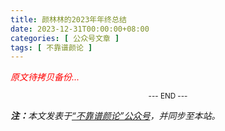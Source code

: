 ```yaml
---
title: 颜林林的2023年年终总结
date: 2023-12-31T00:00:00+08:00
categories: [ 公众号文章 ]
tags: [ 不靠谱颜论 ]
---
```


<font color=red><i>原文待拷贝备份...</i></font>

<center><small>--- END ---</small></center>

<i><b>注：</b>本文发表于[“不靠谱颜论”公众号](https://mp.weixin.qq.com/s/t_0fvas2SOvfIpXMeX4Fcg)，并同步至本站。</i>
